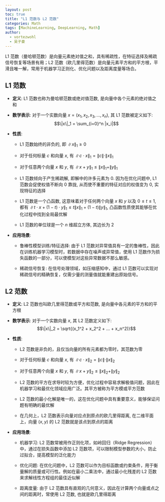 ```yaml
---
layout: post
toc: true
title: "L1 范数与 L2 范数"
categories: Math
tags: [MachineLearning, DeepLearning, Math]
author:
  - vortezwohl
  - 吴子豪
---
```


L1 范数（曼哈顿范数）是向量元素绝对值之和，具有稀疏性，在特征选择及稀疏信号恢复等场景有用；L2 范数（欧几里得范数）是向量元素平方和的平方根，平滑且唯一解，常用于机器学习正则化、优化问题以及距离度量等场合。

## L1 范数

- **定义**: L1 范数也称为曼哈顿范数或绝对值范数, 是向量中各个元素的绝对值之和

- **数学表示**: 对于一个实数向量 $x = (x_1, x_2, x_3, ..., x_n)$, 其 L1 范数被定义如下: $$\|x\|_1 = \sum_{i=0}^n |x_i|$$

- **性质**: 

    - L1 范数始终的非负的, 即 $\|x\|_1 \ge 0$

    - 对于任何标量 $c$ 和向量 $x$, 有 $\|c \cdot x\|_1 = \|c\| \cdot \|x\|_1$

    - 对于任意两个向量 $x$ 和 $y$, 有 $\|x + y\|_1 \le \|x\|_1 + \|y\|_1$

    - L1 范数倾向于产生稀疏解, 即解中的许多元素为 0. 因为在优化问题中, L1 范数会促使权值不断向 0 靠拢, 从而使不重要的特征对应的权值变为 0, 实现特征的选择

    - L1 范数是一个凸函数, 这意味着对于任何两个向量 $x$ 和 $y$ 以及 $0 \le t \le 1$, 都有 $\|t \cdot x + (1 - t) \cdot y\|_1 \le t\|x\|_1 + (1 - t)\|y\|_1$, 凸函数性质使其能够在优化过程中找到全局最优解

    - L1 范数的单位球是一个 $n$ 维超立方体, 其边长为 2

- **应用场景**:

    - 鲁棒性模型训练/特征选择: 由于 L1 范数对异常值具有一定的鲁棒性，因此在训练机器学习模型时，若数据中存在噪声或异常值，使用 L1 范数作为损失函数的一部分，可以使模型对这些异常数据不那么敏感。

    - 稀疏信号恢复: 在信号处理领域，如压缩感知中，通过 L1 范数可以实现对稀疏信号的精确恢复，仅需少量的测量值就能重建出原始信号。

## L2 范数

- **定义**: L2 范数也叫欧几里得范数或平方和范数, 是向量中各元素的平方和的平方根

- **数学表示**: 对于一个实数向量 $x$, 其 L2 范数定义如下: $$\|x\|_2 = \sqrt{(x_1^2 + x_2^2 + ... + x_n^2)}$$

- **性质**: 

    - L2 范数是非负的，且仅当向量的所有元素都为零时，其范数为零

    - 对于任何标量 $c$ 和向量 $x$, 有 $\|c \cdot x\|_2 = \|c\| \cdot \|x\|_2$

    - 对于任意两个向量 $x$ 和 $y$, 有 $\|x + y\|_2 \le \|x\|_2 + \|y\|_2$

    - L2 范数的平方在求导时较为方便，优化过程中容易求解极值问题，因此在机器学习和最优化领域应用广泛。其平方被称为平方模或平方范数

    - L2 范数的最小化解是唯一的，这在优化问题中具有重要意义，能够保证问题有明确的最优解

    - 在几何上，L2 范数表示向量对应点到原点的欧几里得距离, 在二维平面上，向量 $(x, y)$ 的 L2 范数就是该点到原点的距离

- **应用场景**:

    - 机器学习: L2 范数常被用作正则化项，如岭回归（Ridge Regression）中，通过在损失函数中添加 L2 范数项，可以限制模型参数的大小，防止过拟合，提高模型的泛化能力

    - 优化问题: 在优化问题中，L2 范数可以作为目标函数或约束条件，用于衡量解的质量或可行性。例如在最小二乘法中，通过最小化残差的 L2 范数来求解线性方程组的最佳近似解

    - 距离度量: 由于 L2 范数具有直观的几何意义，因此在计算两个向量或点之间的距离时，常使用 L2 范数, 也就是欧几里得距离